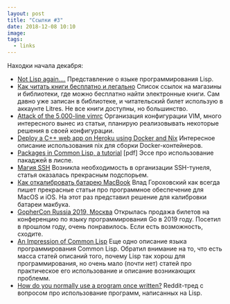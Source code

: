 ```yaml
---
layout: post
title: "Ссылки #3"
date: 2018-12-08 10:10
image:
tags:
  - links
---
```

Находки начала декабря:

* [Not Lisp again....](https://funcall.blogspot.com/2009/03/not-lisp-again.html) Представление о языке программирования Lisp.
* [Как читать книги бесплатно и легально](https://lifehacker.ru/chitat-knigi-besplatno/) Список ссылок на магазины и библиотеки, где можно бесплатно найти электронные книги. Сам давно уже записан в библиотеке, и читательский билет использую в аккаунте Litres. Не все книги доступны, но большинство.
* [Attack of the 5,000-line vimrc](https://vimways.org/2018/from-vimrc-to-vim/) Организация конфигурации VIM, много интересного вынес из статьи, планирую реализовывать некоторые решения в своей конфигурации.
* [Deploy a C++ web app on Heroku using Docker and Nix](https://nokomprendo.frama.io/tuto_fonctionnel/posts/tuto_fonctionnel_30/2018-11-08-README.html) Интересное описание использования nix для сборки Docker-контейнеров.
* [Packages in Common Lisp, a tutorial](https://www-fourier.ujf-grenoble.fr/~sergerar/Papers/Packaging.pdf) [pdf] Эссе про использование пакаджей в лиспе.
* [Магия SSH](https://habr.com/post/331348/) Возникла необходимость в организации SSH-тунеля, статья оказалась прекрасным подспорьем.
* [Как откалибровать батарею MacBook](https://macosworld.ru/macbook-battery-calibration/) Влад Гороховский как всегда пишет прекрасные статьи про программное обеспечение для MacOS и iOS. На этот раз представил решение для калибровки батареи макбука.
* [GopherCon Russia 2019, Москва](https://www.gophercon-russia.ru) Открылась продажа билетов на конференцию по языку программирования Go в 2019 году. Посетил в прошлом году, очень понравилось. Если есть возможность, сходите.
* [An Impression of Common Lisp](https://terranostra.one/posts/An-Impression-of-Common-Lisp.html) Еще одно описание языка программирования Common Lisp. Обратил внимание на то, что есть масса статей описаний того, почему Lisp так хорош для программирования, но очень мало (почти нет) статей про практическое его использование и описание возникающих проблемм.
* [How do you normally use a program once written?](https://www.reddit.com/r/Common_Lisp/comments/a3r4hb/how_do_you_normally_use_a_program_once_written/) Reddit-тред с вопросом про использование программ, написанных на Lisp.
